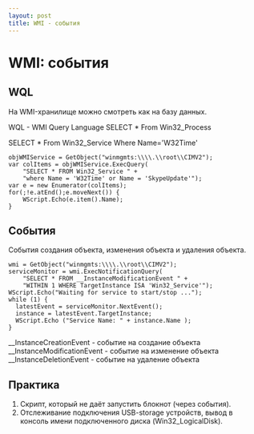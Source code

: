 ```yaml
---
layout: post
title: WMI - события
---
```


# WMI: события

## WQL

На WMI-хранилище можно смотреть как на базу
данных.

WQL - WMI Query Language
SELECT * From Win32_Process

SELECT * From Win32_Service Where Name='W32Time'

```
objWMIService = GetObject("winmgmts:\\\\.\\root\\CIMV2");
var colItems = objWMIService.ExecQuery(
	"SELECT * FROM Win32_Service " +
	"where Name = 'W32Time' or Name = 'SkypeUpdate'");
var e = new Enumerator(colItems);
for(;!e.atEnd();e.moveNext()) {
    WScript.Echo(e.item().Name);
}
```

## События
События создания объекта, изменения объекта и 
удаления объекта.

```
wmi = GetObject("winmgmts:\\\\.\\root\\CIMV2");
serviceMonitor = wmi.ExecNotificationQuery(
	"SELECT * FROM __InstanceModificationEvent " +
 	"WITHIN 1 WHERE TargetInstance ISA 'Win32_Service'");
WScript.Echo("Waiting for service to start/stop ...");
while (1) {
  latestEvent = serviceMonitor.NextEvent();
  instance = latestEvent.TargetInstance;
  WScript.Echo ("Service Name: " + instance.Name );
}
```
__InstanceCreationEvent - событие на создание объекта  
__InstanceModificationEvent - событие на изменение объекта  
__InstanceDeletionEvent - событие на удаление объекта

## Практика
1. Скрипт, который не даёт запустить блокнот (через события).  
2. Отслеживание подключения USB-storage устройств,
  вывод в консоль имени подключенного диска (Win32_LogicalDisk).
